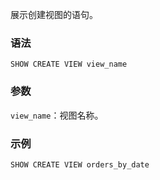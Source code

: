 展示创建视图的语句。
### 语法
```
SHOW CREATE VIEW view_name
```
### 参数
`view_name`：视图名称。

### 示例
```
SHOW CREATE VIEW orders_by_date
```
